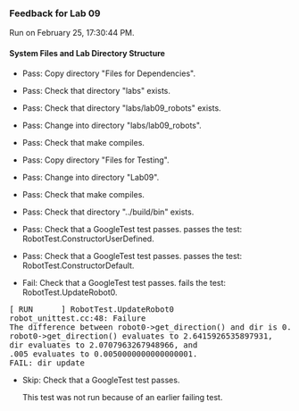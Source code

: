 ### Feedback for Lab 09

Run on February 25, 17:30:44 PM.


#### System Files and Lab Directory Structure

+ Pass: Copy directory "Files for Dependencies".



+ Pass: Check that directory "labs" exists.

+ Pass: Check that directory "labs/lab09_robots" exists.

+ Pass: Change into directory "labs/lab09_robots".

+ Pass: Check that make compiles.



+ Pass: Copy directory "Files for Testing".



+ Pass: Change into directory "Lab09".

+ Pass: Check that make compiles.



+ Pass: Check that directory "../build/bin" exists.

+ Pass: Check that a GoogleTest test passes.
    passes the test: RobotTest.ConstructorUserDefined.



+ Pass: Check that a GoogleTest test passes.
    passes the test: RobotTest.ConstructorDefault.



+ Fail: Check that a GoogleTest test passes.
    fails the test: RobotTest.UpdateRobot0.
<pre>
[ RUN      ] RobotTest.UpdateRobot0
robot_unittest.cc:48: Failure
The difference between robot0->get_direction() and dir is 0.57079632679489656, which exceeds .005, where
robot0->get_direction() evaluates to 2.6415926535897931,
dir evaluates to 2.0707963267948966, and
.005 evaluates to 0.0050000000000000001.
FAIL: dir update</pre>



+ Skip: Check that a GoogleTest test passes.

  This test was not run because of an earlier failing test.

